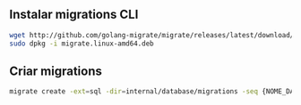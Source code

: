 ## Instalar migrations CLI

```bash
wget http://github.com/golang-migrate/migrate/releases/latest/download/migrate.linux-amd64.deb
sudo dpkg -i migrate.linux-amd64.deb
```

## Criar migrations

```bash
migrate create -ext=sql -dir=internal/database/migrations -seq {NOME_DA_MIGRAION}
```
